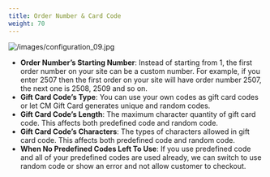 ```yaml
---
title: Order Number & Card Code
weight: 70
---
```

![/images/configuration_09.jpg](/images/configuration_09.jpg)

*   **Order Number’s Starting Number**: Instead of starting from 1, the first order number on your site can be a custom number. For example, if you enter 2507 then the first order on your site will have order number 2507, the next one is 2508, 2509 and so on.
*   **Gift Card Code’s Type**: You can use your own codes as gift card codes or let CM Gift Card generates unique and random codes.
*   **Gift Card Code’s Length**: The maximum character quantity of gift card code. This affects both predefined code and random code.
*   **Gift Card Code’s Characters**: The types of characters allowed in gift card code. This affects both predefined code and random code.
*   **When No Predefined Codes Left To Use**: If you use predefined code and all of your predefined codes are used already, we can switch to use random code or show an error and not allow customer to checkout.